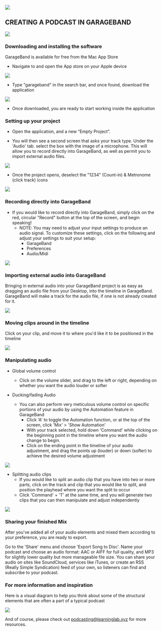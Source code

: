 ![](https://www.howtogeek.com/thumbcache/2/200/854acf3ec87c904f1f6f4c7b34b7aed8/wp-content/uploads/2020/06/garageband_logo_featured.png)

## CREATING A PODCAST IN GARAGEBAND

![](https://multimedia.journalism.berkeley.edu/wp-content/uploads/garage_band-main_1.jpg)

### Downloading and installing the software

GarageBand is available for free from the Mac App Store
* Navigate to and open the App store on your Apple device

![](https://files.slack.com/files-pri/T0HTW3H0V-F01CVQGQAKT/screen_shot_2020-10-13_at_10.44.06_am.png?pub_secret=180bf5abd7)

* Type "garageband" in the search bar, and once found, download the application

![](https://files.slack.com/files-pri/T0HTW3H0V-F01D71FJJRW/screen_shot_2020-10-13_at_10.47.34_am.png?pub_secret=4d59d02ffb)

* Once downloaded, you are ready to start working inside the application

### Setting up your project

* Open the application, and a new “Empty Project”.

* You will then see a second screen that asks your track type. Under the 'Audio' tab. select the box with the image of a microphone. This will allow you to record directly into GarageBand, as well as permit you to import external audio files.

![](https://files.slack.com/files-pri/T0HTW3H0V-F01CHKA7T35/screen_shot_2020-10-13_at_12.01.35_pm.png?pub_secret=ac2c6cebbe)

* Once the project opens, deselect the "1234" (Count-in) & Metronome (click track) icons

![](https://files.slack.com/files-pri/T0HTW3H0V-F01CHDZJ7NE/screenflow_001.gif?pub_secret=c2ff800a10)

### Recording directly into GarageBand

* If you would like to record directly into GarageBand, simply click on the red, circular "Record" button at the top of the screen, and begin speaking!
  * NOTE: You may need to adjust your input settings to produce an audio signal. To customize these settings, click on the following and adjust your settings to suit your setup:
    * GarageBand
    * Preferences
    * Audio/Midi

![](https://files.slack.com/files-pri/T0HTW3H0V-F01CAQPKTRU/screenflow_002.gif?pub_secret=28b68c545e)

### Importing external audio into GarageBand

Bringing in external audio into your GarageBand project is as easy as dragging an audio file from your Desktop, into the timeline in GarageBand. GarageBand will make a track for the audio file, if one is not already created for it.

![](https://files.slack.com/files-pri/T0HTW3H0V-F01CHHNBVHQ/screenflow_003.gif?pub_secret=d0c2bd9383)

### Moving clips around in the timeline

Click on your clip, and move it to where you'd like it to be positioned in the timeline

![](https://files.slack.com/files-pri/T0HTW3H0V-F01D7E6NYLQ/screenflow_004.gif?pub_secret=c5e2bda1f4)


### Manipulating audio

* Global volume control
  * Click on the volume slider, and drag to the left or right, depending on whether you want the audio louder or softer

* Ducking/fading Audio
  * You can also perform very meticulous volume control on specific portions of your audio by using the Automation feature in GarageBand
    * Click 'A' to toggle the Automation function, or at the top of the screen, click 'Mix' > 'Show Automation'
    * With your track selected, hold down 'Command' while clicking on the beginning point in the timeline where you want the audio change to begin.
    * Click on the ending point in the timeline of your audio adjustment, and drag the points up (louder) or down (softer) to achieve the desired volume adjustment

![](https://files.slack.com/files-pri/T0HTW3H0V-F01CW8LNHFB/screenflow_005.gif?pub_secret=e51d22a3f4)

* Splitting audio clips
  * If you would like to split an audio clip that you have into two or more parts, click on the track and clip that you would like to split, and position the playhead where you want the split to occur
  * Click 'Command' + 'T' at the same time, and you will generate two clips that you can then manipulate and adjust independently

![](https://files.slack.com/files-pri/T0HTW3H0V-F01CHSLPXJ7/screenflow_006.gif?pub_secret=f83b48b489)

### Sharing your finished Mix

After you've added all of your audio elements and mixed them according to your preference, you are ready to export.

Go to the 'Share' menu and choose 'Export Song to Disc'. Name your podcast and choose an audio format: AAC or AIFF for full quality, and MP3 for slightly lower quality but more manageable file size. You can share your audio on sites like SoundCloud, services like iTunes, or create an RSS (Really Simple Syndication) feed of your own, so listeners can find and subscribe to your podcast.

### For more information and inspiration

Here is a visual diagram to help you think about some of the structural elements that are often a part of a typical podcast

![](https://files.slack.com/files-pri/T0HTW3H0V-F01CHLMKWKU/screen_shot_2020-10-13_at_1.28.06_pm.png?pub_secret=b0d84c4cb5)

And of course, please check out [podcasting@learninglab.xyz](https://sites.google.com/g.harvard.edu/ll-podcasting) for more resources.
